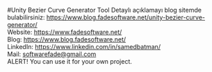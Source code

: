 #Unity Bezier Curve Generator Tool
Detaylı açıklamayı blog sitemde bulabilirsiniz: https://www.blog.fadesoftware.net/unity-bezier-curve-generator/
<br>
Website: https://www.fadesoftware.net/
<br>
Blog: https://www.blog.fadesoftware.net/
<br>
LinkedIn: https://www.linkedin.com/in/samedbatman/
<br>
Mail: softwarefade@gmail.com
<br>
ALERT! You can use it for your own project.

